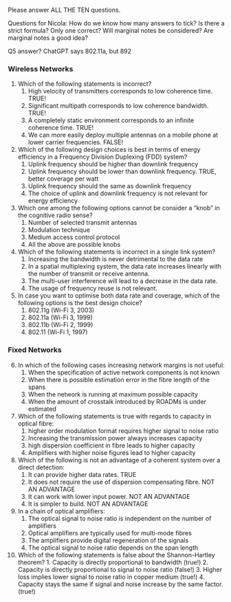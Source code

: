 Please answer ALL THE TEN questions.

Questions for Nicola:
How do we know how many answers to tick? Is there a strict formula? Only one correct?
Will marginal notes be considered? Are marginal notes a good idea?

Q5 answer? ChatGPT says 802.11a, but 892
### Wireless Networks
1.  Which of the following statements is incorrect?
    1.  High velocity of transmitters corresponds to low coherence time. TRUE!
    2.  Significant multipath corresponds to low coherence bandwidth. TRUE!
    3.  A completely static environment corresponds to an infinite coherence time. TRUE!
    4.  We can more easily deploy multiple antennas on a mobile phone at lower carrier frequencies. FALSE!
2.  Which of the following design choices is best in terms of energy efficiency in a Frequency Division Duplexing (FDD) system?
    1.  Uplink frequency should be higher than downlink frequency
    2.  Uplink frequency should be lower than downlink frequency. TRUE, better coverage per watt
    3.  Uplink frequency should the same as downlink frequency
    4.  The choice of uplink and downlink frequency is not relevant for energy efficiency
3.  Which one among the following options cannot be consider a “knob” in the cognitive radio sense?
    1.  Number of selected transmit antennas
    2.  Modulation technique
    3.  Medium access control protocol
    4.  All the above are possible knobs
4.  Which of the following statements is incorrect in a single link system?
    1.  Increasing the bandwidth is never detrimental to the data rate
    2. In a spatial multiplexing system, the data rate increases linearly with the number of transmit or receive antenna.
    3.  The multi-user interference will lead to a decrease in the data rate.
    4.  The usage of frequency reuse is not relevant.
5.  In case you want to optimise both data rate and coverage, which of the following options is the best design choice?
    1.  802.11g (Wi-Fi 3, 2003)
    2.  802.11a (Wi-Fi 3, 1999)
    3.  802.11b (Wi-Fi 2, 1999)
    4.  802.11 (Wi-Fi 1, 1997)
### Fixed Networks
6.  In which of the following cases increasing network margins is not useful:
    1.  When the specification of active network components is not known
    2.  When there is possible estimation error in the fibre length of the spans
    3.  When the network is running at maximum possible capacity
    4.  When the amount of crosstalk introduced by ROADMs is under estimated
7.  Which of the following statements is true with regards to capacity in optical fibre:
    1.  higher order modulation format requires higher signal to noise ratio
    2.  Increasing the transmission power always increases capacity
    3.  high dispersion coefficient in fibre leads to higher capacity
    4.  Amplifiers with higher noise figures lead to higher capacity
8.  Which of the following is not an advantage of a coherent system over a direct detection:
    1.  It can provide higher data rates. TRUE
    2.  It does not require the use of dispersion compensating fibre. NOT AN ADVANTAGE
    3.  It can work with lower input power. NOT AN ADVANTAGE
    4.  It is simpler to build. NOT AN ADVANTAGE
9.  In a chain of optical amplifiers:
    1.  The optical signal to noise ratio is independent on the number of amplifiers
    2.  Optical amplifiers are typically used for multi-mode fibres
    3.  The amplifiers provide digital regeneration of the signals
    4.  The optical signal to noise ratio depends on the span length
10.  Which of the following statements is false about the Shannon-Hartley theorem?
    1.  Capacity is directly proportional to bandwidth (true!)
    2.  Capacity is directly proportional to signal to noise ratio (false!)
    3.  Higher loss implies lower signal to noise ratio in copper medium (true!)
    4.  Capacity stays the same if signal and noise increase by the same factor. (true!)
